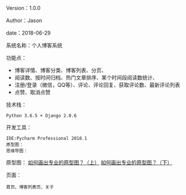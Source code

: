 Version：1.0.0

Author：Jason

date：2018-06-29

系统名称：个人博客系统

功能点：

- 博客详情、博客分类、博客列表、分页、
- 阅读数、按时间归档、热门文章排序、某个时间段阅读数统计、
- 注册/登录（微信，QQ等）、评论、评论回复、获取评论数、最新评论列表
- 点赞、取消点赞

技术栈：
	
	Python 3.6.5 + Django 2.0.6 
	
开发工具：

	IDE:Pycharm Professional 2018.1
	原型图：
	思维导图：
	
原型图：
	[如何画出专业的原型图？（上）](http://www.woshipm.com/rp/928201.html)
	[如何画出专业的原型图？（下）](http://www.woshipm.com/rp/933439.html)
	
	
页面：
	
	首页、博客列表页、关于

